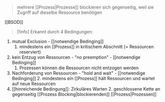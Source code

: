 > mehrere [[Prozess|Prozesse]] blockieren sich gegenseitig, weil sie Zugriff auf dieselbe Ressource benötigen

[[BSOD]]

> [!info] Erkannt durch 4 Bedingungen:

1. mutual Exclusion - [[notwendige Bedinging]]
	1. mindestens ein [[Prozess]] in kritischem Abschnitt (= Ressourcen reserviert)
2. kein Entzug von Ressourcen - "no preemption" - [[notwendige Bedinging]]
	1. Prozessen können die Ressourcen nicht entzogen werden
3. Nachforderung von Ressourcen - "hold and wait" - [[notwendige Bedinging]]
	2. mindestens ein [[Prozess]] hält Ressourcen und wartet auf neue Ressourcen
4. [[hinreichende Bedingung]]: Zirkuläres Warten
	2. geschlossene Kette an gegenseitig [[Prozess Blocking|blockierenden]] [[Prozess|Prozessen]]
